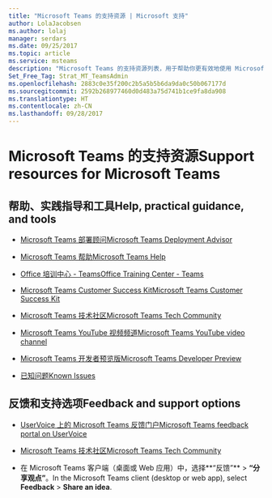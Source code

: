 ```yaml
---
title: "Microsoft Teams 的支持资源 | Microsoft 支持"
author: LolaJacobsen
ms.author: lolaj
manager: serdars
ms.date: 09/25/2017
ms.topic: article
ms.service: msteams
description: "Microsoft Teams 的支持资源列表，用于帮助你更有效地使用 Microsoft Teams。"
Set_Free_Tag: Strat_MT_TeamsAdmin
ms.openlocfilehash: 2883c0e35f200c2b5a5b5b6da9da0c50b067177d
ms.sourcegitcommit: 2592b268977460d0d483a75d741b1ce9fa8da908
ms.translationtype: HT
ms.contentlocale: zh-CN
ms.lasthandoff: 09/28/2017
---
```

<a name="support-resources-for-microsoft-teams"></a><span data-ttu-id="3cb89-103">Microsoft Teams 的支持资源</span><span class="sxs-lookup"><span data-stu-id="3cb89-103">Support resources for Microsoft Teams</span></span>
=====================================

## <a name="help-practical-guidance-and-tools"></a><span data-ttu-id="3cb89-104">帮助、实践指导和工具</span><span class="sxs-lookup"><span data-stu-id="3cb89-104">Help, practical guidance, and tools</span></span>

-   [<span data-ttu-id="3cb89-105">Microsoft Teams 部署顾问</span><span class="sxs-lookup"><span data-stu-id="3cb89-105">Microsoft Teams Deployment Advisor</span></span>](https://go.microsoft.com/fwlink/?linkid=843465)

-   [<span data-ttu-id="3cb89-106">Microsoft Teams 帮助</span><span class="sxs-lookup"><span data-stu-id="3cb89-106">Microsoft Teams Help</span></span>](https://support.office.com/Teams)

-   [<span data-ttu-id="3cb89-107">Office 培训中心 - Teams</span><span class="sxs-lookup"><span data-stu-id="3cb89-107">Office Training Center - Teams</span></span>](https://support.office.com/article/Microsoft-Teams-video-training-4f108e54-240b-4351-8084-b1089f0d21d7)

-   [<span data-ttu-id="3cb89-108">Microsoft Teams Customer Success Kit</span><span class="sxs-lookup"><span data-stu-id="3cb89-108">Microsoft Teams Customer Success Kit</span></span>](https://go.microsoft.com/fwlink/?linkid=846006)

-   [<span data-ttu-id="3cb89-109">Microsoft Teams 技术社区</span><span class="sxs-lookup"><span data-stu-id="3cb89-109">Microsoft Teams Tech Community</span></span>](https://go.microsoft.com/fwlink/p/?linkid=832751)

-   [<span data-ttu-id="3cb89-110">Microsoft Teams YouTube 视频频道</span><span class="sxs-lookup"><span data-stu-id="3cb89-110">Microsoft Teams YouTube video channel</span></span>](https://go.microsoft.com/fwlink/?linkid=854398)

-   [<span data-ttu-id="3cb89-111">Microsoft Teams 开发者预览版</span><span class="sxs-lookup"><span data-stu-id="3cb89-111">Microsoft Teams Developer Preview</span></span>](https://go.microsoft.com/fwlink/?linkid=854397)

-   [<span data-ttu-id="3cb89-112">已知问题</span><span class="sxs-lookup"><span data-stu-id="3cb89-112">Known Issues</span></span>](https://support.office.com/en-US/article/Known-issues-for-Microsoft-Teams-04b35d1b-bdca-420a-991b-878da5157650)

## <a name="feedback-and-support-options"></a><span data-ttu-id="3cb89-113">反馈和支持选项</span><span class="sxs-lookup"><span data-stu-id="3cb89-113">Feedback and support options</span></span>

-   [<span data-ttu-id="3cb89-114">UserVoice 上的 Microsoft Teams 反馈门户</span><span class="sxs-lookup"><span data-stu-id="3cb89-114">Microsoft Teams feedback portal on UserVoice</span></span>](https://go.microsoft.com/fwlink/?linkid=854400)

-   [<span data-ttu-id="3cb89-115">Microsoft Teams 技术社区</span><span class="sxs-lookup"><span data-stu-id="3cb89-115">Microsoft Teams Tech Community</span></span>](https://go.microsoft.com/fwlink/p/?linkid=832751)

-   <span data-ttu-id="3cb89-116">在 Microsoft Teams 客户端（桌面或 Web 应用）中，选择**“反馈”** > **“分享观点”**。</span><span class="sxs-lookup"><span data-stu-id="3cb89-116">In the Microsoft Teams client (desktop or web app), select **Feedback** > **Share an idea**.</span></span>
